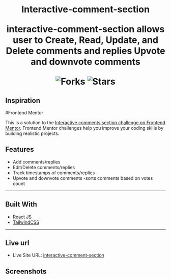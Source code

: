 <div align="center">
<h1 align="center">Interactive-comment-section
<p align="center"> interactive-comment-section allows user to  Create, Read, Update, and Delete comments and replies
 Upvote and downvote comments
</p>

![Forks](https://img.shields.io/github/forks/junaidshaikh-js/clockwork)
![Stars](https://img.shields.io/github/stars/junaidshaikh-js/clockwork)

</div>

## Inspiration
 #Frontend Mentor
 
This is a solution to the [Interactive comments section challenge on Frontend Mentor](https://www.frontendmentor.io/challenges/interactive-comments-section-iG1RugEG9). Frontend Mentor challenges help you improve your coding skills by building realistic projects. 

## Features

- Add comments/replies
- Edit/Delete comments/replies
- Track timestamps of comments/replies
- Upvote and downvote comments
-sorts comments based on votes count

---

## Built With

- [React JS](https://reactjs.org/)
- [TailwindCSS](https://tailwindcss.com)

---

## Live url

-   Live Site URL: [interactive-comment-section](https://interactive-comment-section-auf.netlify.app/)


## Screenshots



